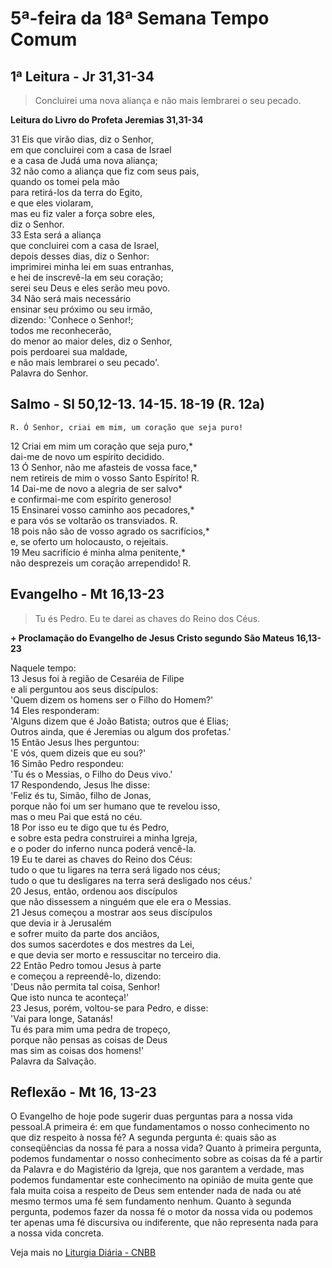 # 5ª-feira da 18ª Semana Tempo Comum

## 1ª Leitura - Jr 31,31-34

> Concluirei uma nova aliança e não mais lembrarei o seu pecado.

**Leitura do Livro do Profeta Jeremias 31,31-34**

31 Eis que virão dias, diz o Senhor,   
 em que concluirei com a casa de Israel   
 e a casa de Judá uma nova aliança;   
32 não como a aliança que fiz com seus pais,   
 quando os tomei pela mão   
 para retirá-los da terra do Egito,   
 e que eles violaram,   
 mas eu fiz valer a força sobre eles,   
 diz o Senhor.   
33 Esta será a aliança   
 que concluirei com a casa de Israel,   
 depois desses dias, diz o Senhor:   
 imprimirei minha lei em suas entranhas,   
 e hei de inscrevê-la em seu coração;   
 serei seu Deus e eles serão meu povo.   
34 Não será mais necessário   
 ensinar seu próximo ou seu irmão,   
 dizendo: 'Conhece o Senhor!;   
 todos me reconhecerão,   
 do menor ao maior deles, diz o Senhor,   
 pois perdoarei sua maldade,   
 e não mais lembrarei o seu pecado'.   
 Palavra do Senhor.

## Salmo - Sl 50,12-13. 14-15. 18-19 (R. 12a)

`R. Ó Senhor, criai em mim, um coração que seja puro!`

12 Criai em mim um coração que seja puro,*   
 dai-me de novo um espírito decidido.   
13 Ó Senhor, não me afasteis de vossa face,*   
 nem retireis de mim o vosso Santo Espírito! R.       
14 Dai-me de novo a alegria de ser salvo*   
 e confirmai-me com espírito generoso!   
15 Ensinarei vosso caminho aos pecadores,*   
 e para vós se voltarão os transviados. R.       
18 pois não são de vosso agrado os sacrifícios,*   
 e, se oferto um holocausto, o rejeitais.   
19 Meu sacrifício é minha alma penitente,*   
 não desprezeis um coração arrependido! R.

## Evangelho - Mt 16,13-23

> Tu és Pedro. Eu te darei as chaves do Reino dos Céus.

**+ Proclamação do Evangelho de Jesus Cristo segundo São Mateus 16,13-23**

Naquele tempo:   
13 Jesus foi à região de Cesaréia de Filipe   
 e ali perguntou aos seus discípulos:   
 'Quem dizem os homens ser o Filho do Homem?'   
14 Eles responderam:   
 'Alguns dizem que é João Batista; outros que é Elias;   
 Outros ainda, que é Jeremias ou algum dos profetas.'   
15 Então Jesus lhes perguntou:   
 'E vós, quem dizeis que eu sou?'   
16 Simão Pedro respondeu:   
 'Tu és o Messias, o Filho do Deus vivo.'   
17 Respondendo, Jesus lhe disse:   
 'Feliz és tu, Simão, filho de Jonas,   
 porque não foi um ser humano que te revelou isso,   
 mas o meu Pai que está no céu.   
18 Por isso eu te digo que tu és Pedro,   
 e sobre esta pedra construirei a minha Igreja,   
 e o poder do inferno nunca poderá vencê-la.   
19 Eu te darei as chaves do Reino dos Céus:   
 tudo o que tu ligares na terra será ligado nos céus;   
 tudo o que tu desligares na terra será desligado nos céus.'   
20 Jesus, então, ordenou aos discípulos   
 que não dissessem a ninguém que ele era o Messias.   
21 Jesus começou a mostrar aos seus discípulos   
 que devia ir à Jerusalém   
 e sofrer muito da parte dos anciãos,   
 dos sumos sacerdotes e dos mestres da Lei,   
 e que devia ser morto e ressuscitar no terceiro dia.   
22 Então Pedro tomou Jesus à parte   
 e começou a repreendê-lo, dizendo:   
 'Deus não permita tal coisa, Senhor!   
 Que isto nunca te aconteça!'   
23 Jesus, porém, voltou-se para Pedro, e disse:   
 'Vai para longe, Satanás!   
 Tu és para mim uma pedra de tropeço,   
 porque não pensas as coisas de Deus   
 mas sim as coisas dos homens!'   
 Palavra da Salvação.

## Reflexão - Mt 16, 13-23

O Evangelho de hoje pode sugerir duas perguntas para a nossa vida pessoal.A primeira é: em que fundamentamos o nosso conhecimento no que diz respeito à nossa fé? A segunda pergunta é: quais são as conseqüências da nossa fé para a nossa vida? Quanto à primeira pergunta, podemos fundamentar o nosso conhecimento sobre as coisas da fé a partir da Palavra e do Magistério da Igreja, que nos garantem a verdade, mas podemos fundamentar este conhecimento na opinião de muita gente que fala muita coisa a respeito de Deus sem entender nada de nada ou até mesmo termos uma fé sem fundamento nenhum. Quanto à segunda pergunta, podemos fazer da nossa fé o motor da nossa vida ou podemos ter apenas uma fé discursiva ou indiferente, que não representa nada para a nossa vida concreta.

Veja mais no [Liturgia Diária - CNBB](http://liturgiadiaria.cnbb.org.br/app/user/user/UserView.php?ano=2016&mes=8&dia=4)